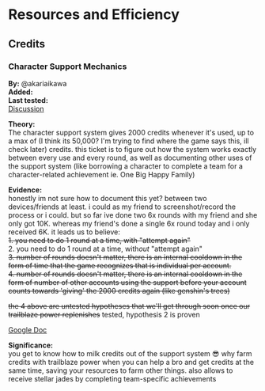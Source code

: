 # Resources and Efficiency

## Credits

### Character Support Mechanics

**By:** @akariaikawa  
**Added:** <Version date="2023-07-01" />  
**Last tested:** <VersionHl date="2023-05-08" />  
[Discussion](https://t.me/HonkaiStarRailArabic)

**Theory:**  
The character support system gives 2000 credits whenever it's used, up to a max of (I think its 50,000? I'm trying to find where the game says this, ill check later) credits. this ticket is to figure out how the system works exactly between every use and every round, as well as documenting other uses of the support system (like borrowing a character to complete a team for a character-related achievement ie. One Big Happy Family)  
  
**Evidence:**  
honestly im not sure how to document this yet? between two devices/friends at least. i could as my friend to screenshot/record the process or i could. but so far ive done two 6x rounds with my friend and she only got 10K. whereas my friend's done a single 6x round today and i only received 6K. it leads us to believe:  
~~1. you need to do 1 round at a time, with "attempt again"~~  
2. you need to do 1 round at a time, with*out* "attempt again"  
~~3. number of rounds doesn't matter, there is an internal cooldown in the form of time that the game recognizes that is individual per account.  
4. number of rounds doesn't matter, there is an internal cooldown in the form of number of other accounts using the support before your account counts towards 'giving' the 2000 credits again (like genshin's trees)~~  
  
~~the 4 above are untested hypotheses that we'll get through soon once our trailblaze power replenishes~~ tested, hypothesis 2 is proven
  
[Google Doc](https://docs.google.com/document/d/1k9WzvpiC-pizkTNAjyro_ObWmUtLejY6KTLdN5DiEuI/edit?usp=sharing)
  
**Significance:**  
you get to know how to milk credits out of the support system 😎 why farm credits with trailblaze power when you can help a bro and get credits at the same time, saving your resources to farm other things. also allows to receive stellar jades by completing team-specific achievements
